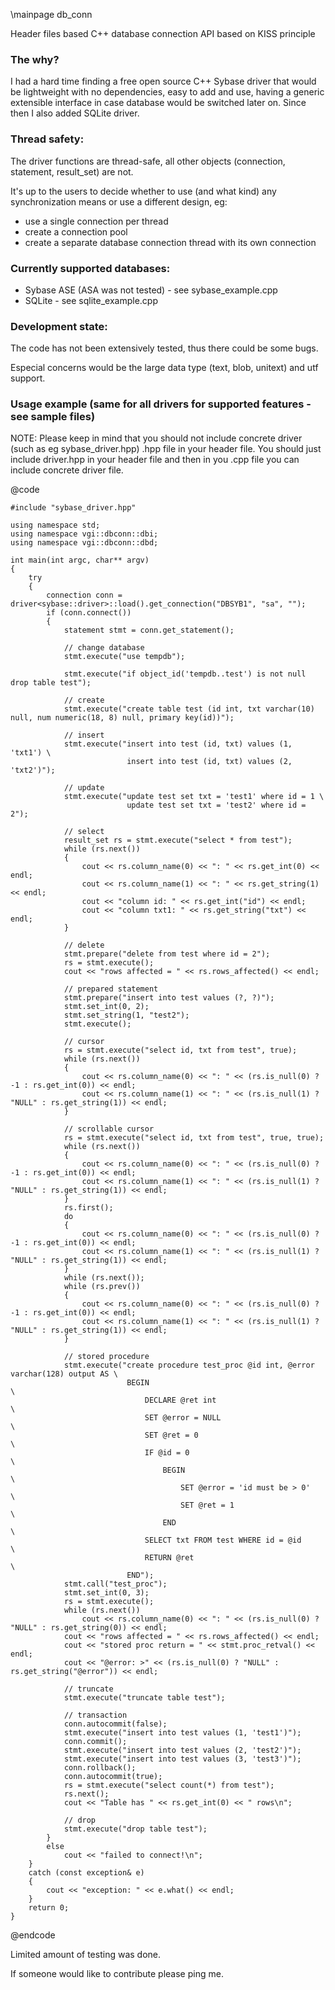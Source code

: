 \mainpage db_conn


Header files based C++ database connection API based on KISS principle

### The why?

I had a hard time finding a free open source C++ Sybase driver that would be lightweight with no dependencies, easy to add and use, having a generic extensible interface in case database would be switched later on. Since then I also added SQLite driver.


### Thread safety:

The driver functions are thread-safe, all other objects (connection, statement, result_set) are not.

It's up to the users to decide whether to use (and what kind) any synchronization means or use a different design, eg:

* use a single connection per thread
* create a connection pool
* create a separate database connection thread with its own connection


### Currently supported databases:

* Sybase ASE (ASA was not tested) - see sybase_example.cpp
* SQLite - see sqlite_example.cpp


### Development state:

The code has not been extensively tested, thus there could be some bugs.

Especial concerns would be the large data type (text, blob, unitext) and utf support.


### Usage example (same for all drivers for supported features - see sample files)

NOTE: Please keep in mind that you should not include concrete driver (such as eg sybase_driver.hpp) .hpp file in your header file. You should just include driver.hpp in your header file and then in you .cpp file you can include concrete driver file.

@code
    
    #include "sybase_driver.hpp"
    
    using namespace std;
    using namespace vgi::dbconn::dbi;
    using namespace vgi::dbconn::dbd;
    
    int main(int argc, char** argv)
    {
        try
        {
            connection conn = driver<sybase::driver>::load().get_connection("DBSYB1", "sa", "");
            if (conn.connect())
            {
                statement stmt = conn.get_statement();
                
                // change database
                stmt.execute("use tempdb");
                
                stmt.execute("if object_id('tempdb..test') is not null drop table test");
                
                // create
                stmt.execute("create table test (id int, txt varchar(10) null, num numeric(18, 8) null, primary key(id))");
                
                // insert
                stmt.execute("insert into test (id, txt) values (1, 'txt1') \
                              insert into test (id, txt) values (2, 'txt2')");
                
                // update
                stmt.execute("update test set txt = 'test1' where id = 1 \
                              update test set txt = 'test2' where id = 2");
                
                // select
                result_set rs = stmt.execute("select * from test");
                while (rs.next())
                {
                    cout << rs.column_name(0) << ": " << rs.get_int(0) << endl;
                    cout << rs.column_name(1) << ": " << rs.get_string(1) << endl;
                    cout << "column id: " << rs.get_int("id") << endl;
                    cout << "column txt1: " << rs.get_string("txt") << endl;
                }
                
                // delete
                stmt.prepare("delete from test where id = 2");
                rs = stmt.execute();
                cout << "rows affected = " << rs.rows_affected() << endl;
                
                // prepared statement
                stmt.prepare("insert into test values (?, ?)");
                stmt.set_int(0, 2);
                stmt.set_string(1, "test2");
                stmt.execute();
                
                // cursor
                rs = stmt.execute("select id, txt from test", true);
                while (rs.next())
                {
                    cout << rs.column_name(0) << ": " << (rs.is_null(0) ? -1 : rs.get_int(0)) << endl;
                    cout << rs.column_name(1) << ": " << (rs.is_null(1) ? "NULL" : rs.get_string(1)) << endl;
                }
                
                // scrollable cursor
                rs = stmt.execute("select id, txt from test", true, true);
                while (rs.next())
                {
                    cout << rs.column_name(0) << ": " << (rs.is_null(0) ? -1 : rs.get_int(0)) << endl;
                    cout << rs.column_name(1) << ": " << (rs.is_null(1) ? "NULL" : rs.get_string(1)) << endl;
                }
                rs.first();
                do
                {
                    cout << rs.column_name(0) << ": " << (rs.is_null(0) ? -1 : rs.get_int(0)) << endl;
                    cout << rs.column_name(1) << ": " << (rs.is_null(1) ? "NULL" : rs.get_string(1)) << endl;
                }
                while (rs.next());
                while (rs.prev())
                {
                    cout << rs.column_name(0) << ": " << (rs.is_null(0) ? -1 : rs.get_int(0)) << endl;
                    cout << rs.column_name(1) << ": " << (rs.is_null(1) ? "NULL" : rs.get_string(1)) << endl;
                }
                
                // stored procedure
                stmt.execute("create procedure test_proc @id int, @error varchar(128) output AS \
                              BEGIN                                                             \
                                  DECLARE @ret int                                              \
                                  SET @error = NULL                                             \
                                  SET @ret = 0                                                  \
                                  IF @id = 0                                                    \
                                      BEGIN                                                     \
                                          SET @error = 'id must be > 0'                         \
                                          SET @ret = 1                                          \
                                      END                                                       \
                                  SELECT txt FROM test WHERE id = @id                           \
                                  RETURN @ret                                                   \
                              END");
                stmt.call("test_proc");
                stmt.set_int(0, 3);
                rs = stmt.execute();
                while (rs.next())
                    cout << rs.column_name(0) << ": " << (rs.is_null(0) ? "NULL" : rs.get_string(0)) << endl;
                cout << "rows affected = " << rs.rows_affected() << endl;
                cout << "stored proc return = " << stmt.proc_retval() << endl;
                cout << "@error: >" << (rs.is_null(0) ? "NULL" : rs.get_string("@error")) << endl;
                
                // truncate
                stmt.execute("truncate table test");
                
                // transaction
                conn.autocommit(false);
                stmt.execute("insert into test values (1, 'test1')");
                conn.commit();
                stmt.execute("insert into test values (2, 'test2')");
                stmt.execute("insert into test values (3, 'test3')");
                conn.rollback();
                conn.autocommit(true);
                rs = stmt.execute("select count(*) from test");
                rs.next();
                cout << "Table has " << rs.get_int(0) << " rows\n";
                
                // drop
                stmt.execute("drop table test");
            }
            else
                cout << "failed to connect!\n";
        }
        catch (const exception& e)
        {
            cout << "exception: " << e.what() << endl;
        }
        return 0;
    }            
    

@endcode

Limited amount of testing was done.

If someone would like to contribute please ping me.

